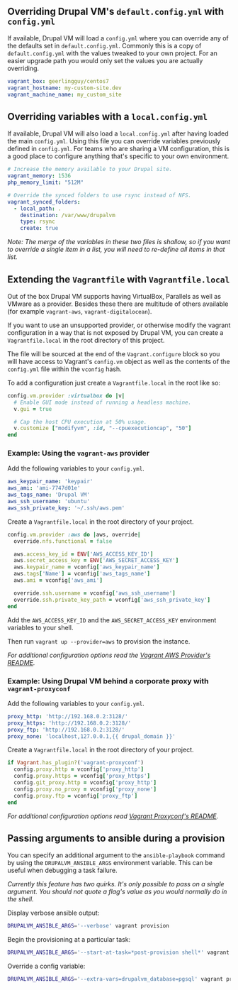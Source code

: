 ## Overriding Drupal VM's `default.config.yml` with `config.yml`

If available, Drupal VM will load a `config.yml` where you can override any of the defaults set in `default.config.yml`. Commonly this is a copy of `default.config.yml` with the values tweaked to your own project. For an easier upgrade path you would only set the values you are actually overriding.

```yaml
vagrant_box: geerlingguy/centos7
vagrant_hostname: my-custom-site.dev
vagrant_machine_name: my_custom_site
```

## Overriding variables with a `local.config.yml`

If available, Drupal VM will also load a `local.config.yml` after having loaded the main `config.yml`. Using this file you can override variables previously defined in `config.yml`. For teams who are sharing a VM configuration, this is a good place to configure anything that's specific to your own environment.

```yaml
# Increase the memory available to your Drupal site.
vagrant_memory: 1536
php_memory_limit: "512M"

# Override the synced folders to use rsync instead of NFS.
vagrant_synced_folders:
  - local_path: .
    destination: /var/www/drupalvm
    type: rsync
    create: true
```

_Note: The merge of the variables in these two files is shallow, so if you want to override a single item in a list, you will need to re-define all items in that list._

## Extending the `Vagrantfile` with `Vagrantfile.local`

Out of the box Drupal VM supports having VirtualBox, Parallels as well as VMware as a provider. Besides these there are multitude of others available (for example `vagrant-aws`, `vagrant-digitalocean`).

If you want to use an unsupported provider, or otherwise modify the vagrant configuration in a way that is not exposed by Drupal VM, you can create a `Vagrantfile.local` in the root directory of this project.

The file will be sourced at the end of the `Vagrant.configure` block so you will have access to Vagrant's `config.vm` object as well as the contents of the `config.yml` file within the `vconfig` hash.

To add a configuration just create a `Vagrantfile.local` in the root like so:

```ruby
config.vm.provider :virtualbox do |v|
  # Enable GUI mode instead of running a headless machine.
  v.gui = true

  # Cap the host CPU execution at 50% usage.
  v.customize ["modifyvm", :id, "--cpuexecutioncap", "50"]
end
```

### Example: Using the `vagrant-aws` provider

Add the following variables to your `config.yml`.

```yaml
aws_keypair_name: 'keypair'
aws_ami: 'ami-7747d01e'
aws_tags_name: 'Drupal VM'
aws_ssh_username: 'ubuntu'
aws_ssh_private_key: '~/.ssh/aws.pem'
```

Create a `Vagrantfile.local` in the root directory of your project.

```ruby
config.vm.provider :aws do |aws, override|
  override.nfs.functional = false

  aws.access_key_id = ENV['AWS_ACCESS_KEY_ID']
  aws.secret_access_key = ENV['AWS_SECRET_ACCESS_KEY']
  aws.keypair_name = vconfig['aws_keypair_name']
  aws.tags['Name'] = vconfig['aws_tags_name']
  aws.ami = vconfig['aws_ami']

  override.ssh.username = vconfig['aws_ssh_username']
  override.ssh.private_key_path = vconfig['aws_ssh_private_key']
end
```

Add the `AWS_ACCESS_KEY_ID` and the `AWS_SECRET_ACCESS_KEY` environment variables to your shell.

Then run `vagrant up --provider=aws` to provision the instance.

_For additional configuration options read the [Vagrant AWS Provider's README](https://github.com/mitchellh/vagrant-aws#readme)._

### Example: Using Drupal VM behind a corporate proxy with `vagrant-proxyconf`

Add the following variables to your `config.yml`.

```yaml
proxy_http: 'http://192.168.0.2:3128/'
proxy_https: 'http://192.168.0.2:3128/'
proxy_ftp: 'http://192.168.0.2:3128/'
proxy_none: 'localhost,127.0.0.1,{{ drupal_domain }}'
```

Create a `Vagrantfile.local` in the root directory of your project.

```ruby
if Vagrant.has_plugin?('vagrant-proxyconf')
  config.proxy.http = vconfig['proxy_http']
  config.proxy.https = vconfig['proxy_https']
  config.git_proxy.http = vconfig['proxy_http']
  config.proxy.no_proxy = vconfig['proxy_none']
  config.proxy.ftp = vconfig['proxy_ftp']
end
```

_For additional configuration options read [Vagrant Proxyconf's README](https://github.com/tmatilai/vagrant-proxyconf#readme)._

## Passing arguments to ansible during a provision

You can specify an additional argument to the `ansible-playbook` command by using the `DRUPALVM_ANSIBLE_ARGS` environment variable. This can be useful when debugging a task failure.

_Currently this feature has two quirks. It's only possible to pass on a single argument. You should not quote a flag's value as you would normally do in the shell._

Display verbose ansible output:

```sh
DRUPALVM_ANSIBLE_ARGS='--verbose' vagrant provision
```

Begin the provisioning at a particular task:

```sh
DRUPALVM_ANSIBLE_ARGS='--start-at-task=*post-provision shell*' vagrant provision
```

Override a config variable:

```sh
DRUPALVM_ANSIBLE_ARGS='--extra-vars=drupalvm_database=pgsql' vagrant provision
```
